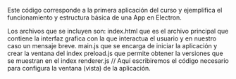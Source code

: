 Este código corresponde a la primera aplicación del curso y ejemplifica el funcionamiento y estructura básica de una App en Electron.

Los archivos que se incluyen son:
index.html que es el archivo principal que contiene la interfaz grafica con la que interactua el usuario y en nuestro caso un mensaje breve.
main.js que se encarga de iniciar la aplicación y crear la ventana del index
preload.js que permite obtener la versiones que se muestran en el index
renderer.js // Aquí escribiremos el código necesario para configura la ventana (vista) de la aplicación.
